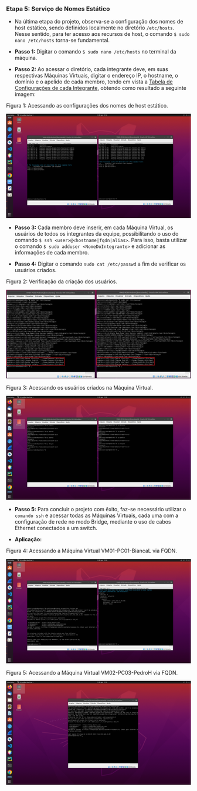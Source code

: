 <h3>Etapa 5: Serviço de Nomes Estático</h3>

- Na última etapa do projeto, observa-se a configuração dos nomes de host estático, sendo definidos localmente no diretório ```/etc/hosts```. Nesse sentido, para ter acesso aos recursos de host, o comando ```$ sudo nano /etc/hosts``` torna-se fundamental. 

- **Passo 1:** Digitar o comando ```$ sudo nano /etc/hosts``` no terminal da máquina.

- **Passo 2:** Ao acessar o diretório, cada integrante deve, em suas respectivas Máquinas Virtuais, digitar o endereço IP, o hostname, o domínio e o apelido de cada membro, tendo em vista a [Tabela de Configurações de cada Integrante](https://github.com/pedrohenriquee8/redes-grupo6-914/blob/main/projeto-2b-sred/Configuracoes.md#tabela-1-configurações-das-máquinas-virtuais-de-cada-integrante), obtendo como resultado a seguinte imagem:

<p>Figura 1: Acessando as configurações dos nomes de host estático.</p>
<img src="figuresProject/FifthStage/Dominios.png" alt="Acessando as configurações dos nomes de host estático." title="Figura 1: Acessando as configurações dos nomes de host estático.">

- **Passo 3:** Cada membro deve inserir, em cada Máquina Virtual, os usuários de todos os integrantes da equipe, possibilitando o uso do comando ```$ ssh <user>@<hostname|fqdn|alias>```. Para isso, basta utilizar o comando ```$ sudo adduser <NomeDoIntegrante>``` e adicionar as informações de cada membro.

- **Passo 4:** Digitar o comando ```sudo cat /etc/passwd``` a fim de verificar os usuários criados.

<p>Figura 2: Verificação da criação dos usuários.</p>
<img src="figuresProject/FifthStage/Users.png" alt="Verificação da criação dos usuários." title="Figura 2: Verificação da criação dos usuários.">

<p>Figura 3: Acessando os usuários criados na Máquina Virtual.</p>
<img src="figuresProject/FifthStage/AcessoUsers.png" alt="Acessando os usuários criados na Máquina Virtual." title="Figura 3: Acessando os usuários criados na Máquina Virtual.">

- **Passo 5:** Para concluir o projeto com êxito, faz-se necessário utilizar o ```comando ssh``` e acessar todas as Máquinas Virtuais, cada uma com a configuração de rede no modo Bridge, mediante o uso de cabos Ethernet conectados a um switch.

- **Aplicação:**

<p>Figura 4: Acessando a Máquina Virtual VM01-PC01-BiancaL via FQDN.</p>
<img src="figuresProject/FifthStage/SSHBianca1.png" alt="Acessando a Máquina Virtual VM01-PC01-BiancaL via FQDN." title="Figura 4: Acessando a Máquina Virtual VM01-PC01-BiancaL via FQDN.">

<p>Figura 5: Acessando a Máquina Virtual VM02-PC03-PedroH via FQDN.</p>
<img src="figuresProject/FifthStage/SSHPedroH2.png" alt="Acessando a Máquina Virtual VM02-PC03-PedroH via FQDN." title="Figura 5: Acessando a Máquina Virtual VM02-PC03-PedroH via FQDN">
